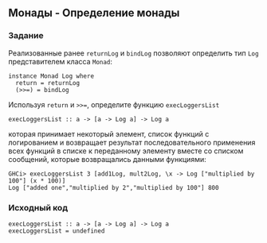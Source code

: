 ## Монады - Определение монады

### Задание

Реализованные ранее `returnLog` и `bindLog` позволяют определить тип `Log` представителем класса `Monad`:

```
instance Monad Log where
  return = returnLog
  (>>=) = bindLog
```

Используя `return` и `>>=`, определите функцию `execLoggersList`

```
execLoggersList :: a -> [a -> Log a] -> Log a
```

которая принимает некоторый элемент, список функций с логированием и возвращает результат последовательного применения всех функций в списке к переданному элементу вместе со списком сообщений, которые возвращались данными функциями:

```
GHCi> execLoggersList 3 [add1Log, mult2Log, \x -> Log ["multiplied by 100"] (x * 100)]
Log ["added one","multiplied by 2","multiplied by 100"] 800
```

### Исходный код

```
execLoggersList :: a -> [a -> Log a] -> Log a
execLoggersList = undefined
```
